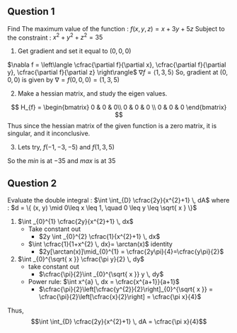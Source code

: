 ## Question 1
Find The maximum value of the function : $f(x, y, z) = x + 3y+ 5z$ 
Subject to the constraint : $x^{2}+y^{2}+z^{2} = 35$

1. Get gradient and set it equal to $(0, 0, 0)$

$\nabla f = \left\langle \cfrac{\partial f}{\partial x}, \cfrac{\partial f}{\partial y}, \cfrac{\partial f}{\partial z} \right\rangle$
$\nabla f = \langle 1, 3, 5 \rangle$
So, gradient at $(0, 0, 0)$ is given by $\nabla = f(0, 0, 0) = (1, 3, 5)$

2. Make a hessian matrix, and study the eigen values.

$$
H_{f} =
\begin{bmatrix}
0 & 0 & 0\\
0 & 0 & 0 \\ 
0 & 0 & 0
\end{bmatrix}
$$
Thus since the hessian matrix of the given function is a zero matrix, it is singular, and it inconclusive.

3. Lets try, $f(-1, -3, -5)$ and $f(1, 3, 5)$

So the *min* is at $-35$ and *max* is at $35$


## Question 2
Evaluate the double integral : $\int \int_{D} \cfrac{2y}{x^{2}+1} \, dA$ 
where : $d = \{ (x, y) \mid 0\leq x \leq 1, \quad 0 \leq y \leq \sqrt{ x } \}$ 

1. $\int _{0}^{1} \cfrac{2y}{x^{2}+1} \, dx$
	- Take constant out
		- $2y \int _{0}^{2} \cfrac{1}{x^{2}+1} \, dx$
	- $\int \cfrac{1}{1+x^{2} \, dx}= \arctan(x)$ identity 
		- $2y[\arctan(x)]\mid_{0}^{1} = \cfrac{2y\pi}{4}=\cfrac{y\pi}{2}$
2. $\int _{0}^{\sqrt{ x }} \cfrac{\pi y}{2} \, dy$
	- take constant out
		- $\cfrac{\pi}{2}\int _{0}^{\sqrt{ x }} y \, dy$
	- Power rule: $\int x^{a} \, dx = \cfrac{x^{a+1}}{a+1}$ 
		- $\cfrac{\pi}{2}\left[\cfrac{y^{2}}{2}\right]_{0}^{\sqrt{ x }} = \cfrac{\pi}{2}\left[\cfrac{x}{2}\right] = \cfrac{\pi x}{4}$

Thus, 
$$\int \int_{D} \cfrac{2y}{x^{2}+1} \, dA = \cfrac{\pi x}{4}$$